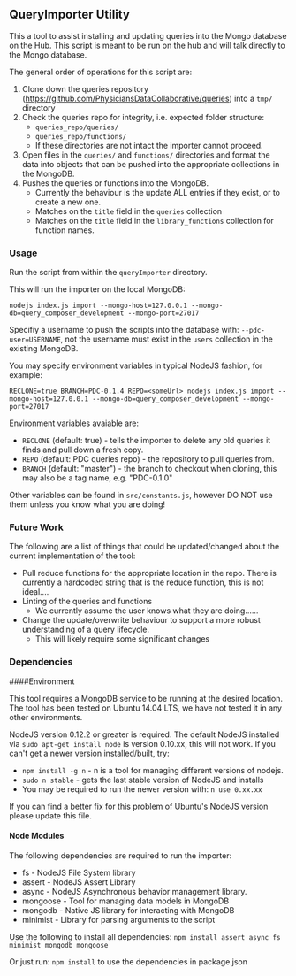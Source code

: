 ## QueryImporter Utility

This a tool to assist installing and updating queries into the Mongo database on the Hub. This script is meant to be run on the hub and will talk directly to the Mongo database. 

The general order of operations for this script are: 

1. Clone down the queries repository (https://github.com/PhysiciansDataCollaborative/queries) into a `tmp/` directory
2. Check the queries repo for integrity, i.e. expected folder structure:
    - `queries_repo/queries/` 
    - `queries_repo/functions/`
    - If these directories are not intact the importer cannot proceed. 
3. Open files in the `queries/` and `functions/` directories and format the data into objects that can be pushed into the appropriate collections in the MongoDB.
4. Pushes the queries or functions into the MongoDB.
    - Currently the behaviour is the update ALL entries if they exist, or to create a new one. 
    - Matches on the `title` field in the `queries` collection
    - Matches on the `title` field in the `library_functions` collection for function names.


### Usage

Run the script from within the `queryImporter` directory.

This will run the importer on the local MongoDB: 

`nodejs index.js import --mongo-host=127.0.0.1 --mongo-db=query_composer_development --mongo-port=27017`

Specifiy a username to push the scripts into the database with: `--pdc-user=USERNAME`, not the username must exist in the `users` collection in the existing MongoDB. 

You may specify environment variables in typical NodeJS fashion, for example: 
 
 `RECLONE=true BRANCH=PDC-0.1.4 REPO=<someUrl> nodejs index.js import --mongo-host=127.0.0.1 --mongo-db=query_composer_development --mongo-port=27017` 
 
 Environment variables avaiable are: 
 
 * `RECLONE` (default: true) - tells the importer to delete any old queries it finds and pull down a fresh copy. 
 * `REPO` (default: PDC queries repo) - the repository to pull queries from.
 * `BRANCH` (default: "master") - the branch to checkout when cloning, this may also be a tag name, e.g. "PDC-0.1.0"
 
 Other variables can be found in `src/constants.js`, however DO NOT use them unless you know what you are doing!


### Future Work

The following are a list of things that could be updated/changed about the current implementation of the tool: 

* Pull reduce functions for the appropriate location in the repo. There is currently a hardcoded string that is the reduce function, this is not ideal....
* Linting of the queries and functions 
    - We currently assume the user knows what they are doing......
* Change the update/overwrite behaviour to support a more robust understanding of a query lifecycle. 
    - This will likely require some significant changes

### Dependencies

####Environment

This tool requires a MongoDB service to be running at the desired location. The tool has been tested on Ubuntu 14.04 LTS, we have not tested it in any other environments.

NodeJS version 0.12.2 or greater is required. The default NodeJS installed via `sudo apt-get install node` is version 0.10.xx, this will not work. If you can't get a newer version installed/built, try: 

* `npm install -g n`  - n is a tool for managing different versions of nodejs. 
* `sudo n stable` - gets the last stable version of NodeJS and installs
* You may be required to run the newer version with: `n use 0.xx.xx`

If you can find a better fix for this problem of Ubuntu's NodeJS version please update this file. 

#### Node Modules
The following dependencies are required to run the importer: 

* fs - NodeJS File System library
* assert - NodeJS Assert Library
* async - NodeJS Asynchronous behavior management library. 
* mongoose - Tool for managing data models in MongoDB
* mongodb - Native JS library for interacting with MongoDB
* minimist - Library for parsing arguments to the script

Use the following to install all dependencies: `npm install assert async fs minimist mongodb mongoose` 

Or just run: `npm install` to use the dependencies in package.json

